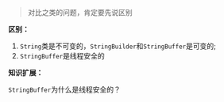 > 对比之类的问题，肯定要先说区别

**区别：**

1. `String`类是不可变的，`StringBuilder`和`StringBuffer`是可变的;
2. `StringBuffer`是线程安全的



**知识扩展：**

`StringBuffer`为什么是线程安全的？





